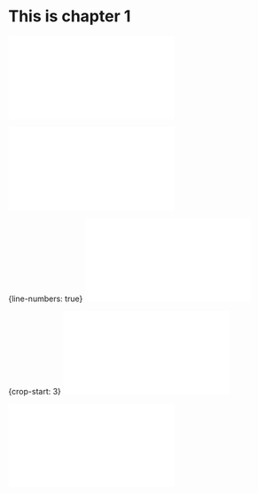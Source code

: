 # This is chapter 1

![](table.md)

![Hello, world!](source.php)

{line-numbers: true}
![Cropped](cropped.php)

{crop-start: 3}
![](tests/phpunit-output.txt)

![`EventDispatcherInterface`](vendor/symfony/event-dispatcher-contracts/EventDispatcherInterface.php)
